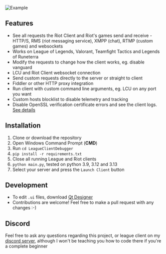 ![Example](https://i.imgur.com/riDrBoc.png)

## Features
* See all requests the Riot Client and Riot's games send and receive - HTTP/S, RMS (riot messaging service), XMPP (chat), RTMP (custom games) and websockets
* Works on League of Legends, Valorant, Teamfight Tactics and Legends of Runeterra
* Modify the requests to change how the client works, eg. disable vanguard
* LCU and Riot Client websocket connection
* Send custom requests directly to the server or straight to client
* Fiddler or other HTTP proxy integration
* Run client with custom command line arguments, eg. LCU on any port you want
* Custom hosts blocklist to disable telemetry and tracking
* Disable OpenSSL verification certificate errors and see the client logs. [See details](https://github.com/KebsCS/LeagueClientDebugger/tree/main/LeagueClientDebugger/LeagueHooker)


## Installation
1. Clone or download the repository
2. Open Windows Command Prompt (**CMD**)
3. Run `cd LeagueClientDebugger`
4. `pip install -r requirements.txt`
5. Close all running League and Riot clients
6. `python main.py`, tested on python 3.9, 3.12 and 3.13
7. Select your server and press the `Launch Client` button 


## Development
- To edit `.ui` files, download [Qt Designer](https://build-system.fman.io/qt-designer-download)
- Contributions are welcome! Feel free to make a pull request with any changes :-)



## Discord
Feel free to ask any questions regarding this project, or league client on my [discord server](https://discord.gg/qMmPBFpj2n), although I won't be teaching you how to code there if you're a complete beginner